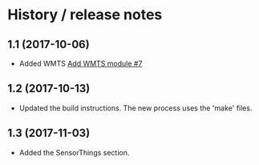 # History / release notes

## 1.1 (2017-10-06)
- Added WMTS [Add WMTS module #7](https://github.com/opengeospatial/e-learning/issues/7)

## 1.2 (2017-10-13)
- Updated the build instructions. The new process uses the 'make' files.

## 1.3 (2017-11-03)
- Added the SensorThings section. 
